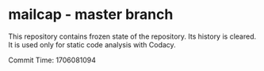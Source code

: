 # mailcap - master branch

This repository contains frozen state of the repository.
Its history is cleared. It is used only for static code
analysis with Codacy.

Commit Time: 1706081094